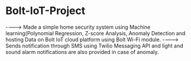 # Bolt-IoT-Project
----> Made a simple home security system using Machine learning(Polynomial Regression, Z-score Analysis, Anomaly Detection and hosting Data on Bolt IoT cloud platform using Bolt Wi-Fi module.
----> Sends notification through SMS using Twilio Messaging API and light and sound alarm notifications are also provided in case of anomaly.
